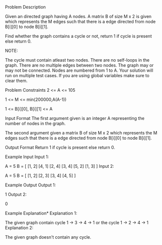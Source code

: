 Problem Description

Given an directed graph having A nodes. A matrix B of size M x 2 is given which represents the M edges such that there is a edge directed from node B[i][0] to node B[i][1].

Find whether the graph contains a cycle or not, return 1 if cycle is present else return 0.

NOTE:

The cycle must contain atleast two nodes.
There are no self-loops in the graph.
There are no multiple edges between two nodes.
The graph may or may not be connected.
Nodes are numbered from 1 to A.
Your solution will run on multiple test cases. If you are using global variables make sure to clear them.


Problem Constraints
2 <= A <= 105

1 <= M <= min(200000,A(A-1))

1 <= B[i][0], B[i][1] <= A



Input Format
The first argument given is an integer A representing the number of nodes in the graph.

The second argument given a matrix B of size M x 2 which represents the M edges such that there is a edge directed from node B[i][0] to node B[i][1].



Output Format
Return 1 if cycle is present else return 0.



Example Input
Input 1:

 A = 5
 B = [  [1, 2] 
        [4, 1] 
        [2, 4] 
        [3, 4] 
        [5, 2] 
        [1, 3] ]
Input 2:

 A = 5
 B = [  [1, 2]
        [2, 3] 
        [3, 4] 
        [4, 5] ]


Example Output
Output 1:

 1
Output 2:

 0


Example Explanation*
Explanation 1:

 The given graph contain cycle 1 -> 3 -> 4 -> 1 or the cycle 1 -> 2 -> 4 -> 1
Explanation 2:

 The given graph doesn't contain any cycle.
